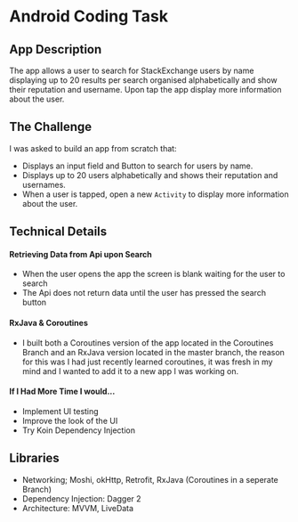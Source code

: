 # Android Coding Task

## App Description

The app allows a user to search for StackExchange users by name displaying up to 20 results per search organised alphabetically and show their reputation and username. Upon tap the app display more information about the user.

## The Challenge

I was asked to build an app from scratch that:

- Displays an input field and Button to search for users by name.
- Displays up to 20 users alphabetically and shows their reputation and usernames.
- When a user is tapped, open a new `Activity` to display more information about the user.



## Technical Details

#### Retrieving Data from Api upon Search

- When the user opens the app the screen is blank waiting for the user to search
- The Api does not return data until the user has pressed the search button


#### RxJava & Coroutines

- I built both a Coroutines version of the app located in the Coroutines Branch and an RxJava version located in the master branch, the reason for this was I had just recently learned coroutines, it was fresh in my mind and I wanted to add it to a new app I was working on.


#### If I Had More Time I would...

- Implement UI testing
- Improve the look of the UI
- Try Koin Dependency Injection 

## Libraries

- Networking; Moshi, okHttp, Retrofit, RxJava (Coroutines in a seperate Branch)
- Dependency Injection: Dagger 2
- Architecture: MVVM, LiveData

